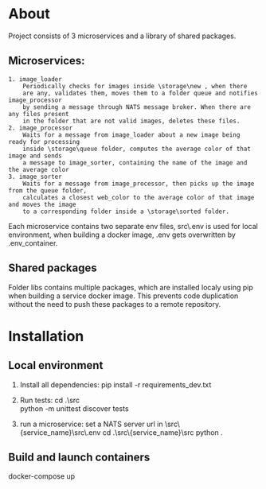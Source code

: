 # About
Project consists of 3 microservices and a library of shared packages.

## Microservices:
    1. image_loader
        Periodically checks for images inside \storage\new , when there
        are any, validates them, moves them to a folder queue and notifies image_processor
        by sending a message through NATS message broker. When there are any files present
        in the folder that are not valid images, deletes these files.
    2. image_processor
        Waits for a message from image_loader about a new image being ready for processing
        inside \storage\queue folder, computes the average color of that image and sends
        a message to image_sorter, containing the name of the image and the average color
    3. image_sorter
        Waits for a message from image_processor, then picks up the image from the queue folder,
        calculates a closest web_color to the average color of that image and moves the image
        to a corresponding folder inside a \storage\sorted folder.

Each microservice contains two separate env files, src\\.env is used for local environment,
when building a docker image, .env gets overwritten by .env_container.


## Shared packages
Folder libs contains multiple packages, which are installed localy 
using pip when building a service docker image. This prevents code duplication without the
need to push these packages to a remote repository.

# Installation
## Local environment
1. Install all dependencies:
    pip install -r requirements_dev.txt

2. Run tests:
    cd .\src\
    python -m unittest discover tests

3. run a microservice:
    set a NATS server url in \src\\{service_name}\src\\.env
    cd .\src\\{service_name}\src
    python .


## Build and launch containers
docker-compose up

